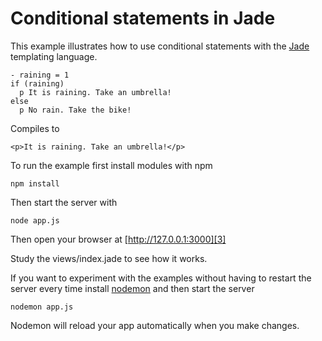# Conditional statements in Jade

This example illustrates how to use conditional statements with the [Jade][1] templating language.

    - raining = 1
    if (raining)
      p It is raining. Take an umbrella!
    else
      p No rain. Take the bike!

Compiles to 

    <p>It is raining. Take an umbrella!</p>

To run the example first install modules with npm

    npm install

Then start the server with

    node app.js

Then open your browser at [http://127.0.0.1:3000][3]

Study the views/index.jade to see how it works. 

If you want to experiment with the examples without having to restart the server every time install [nodemon][2] and then start the server

    nodemon app.js

Nodemon will reload your app automatically when you make changes. 

[1]: https://github.com/visionmedia/jade
[2]: https://github.com/remy/nodemon
[3]: http://127.0.0.1:3000
